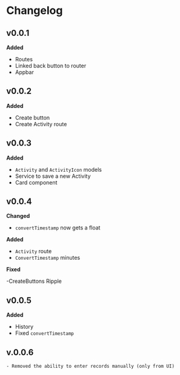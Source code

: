 # Changelog

## v0.0.1

**Added**

- Routes
- Linked back button to router
- Appbar


## v0.0.2

**Added**

- Create button
- Create Activity route

## v0.0.3

**Added**

- `Activity` and `ActivityIcon` models
- Service to save a new Activity
- Card component

## v0.0.4

**Changed**

- `convertTimestamp` now gets a float

**Added**

- `Activity` route
- `ConvertTimestamp` minutes 

**Fixed**

-CreateButtons Ripple

## v0.0.5

**Added**

- History
- Fixed `convertTimestamp`

## v.0.0.6

    - Removed the ability to enter records manually (only from UI)